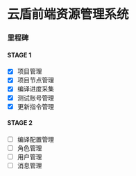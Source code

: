 # 云盾前端资源管理系统

### 里程碑

#### STAGE 1

- [x] 项目管理
- [x] 项目节点管理
- [x] 编译进度采集
- [x] 测试账号管理
- [x] 更新指令管理

#### STAGE 2

- [ ] 编译配置管理
- [ ] 角色管理
- [ ] 用户管理
- [ ] 消息管理